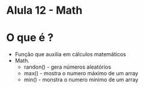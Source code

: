 # Alula 12 - Math

# O que é ?

- Função que auxilia em cálculos matemáticos
- Math.
    - randon() - gera números aleatórios
    - max() - mostra o numero máximo de um array
    - min() - monstra o numero mínimo de um array